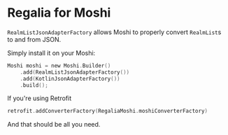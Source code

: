 
# Regalia for Moshi

`RealmListJsonAdapterFactory` allows Moshi to properly convert `RealmList`s to and from JSON.

Simply install it on your Moshi:
```kotlin
Moshi moshi = new Moshi.Builder()
    .add(RealmListJsonAdapterFactory())
    .add(KotlinJsonAdapterFactory())
    .build();
```

If you're using Retrofit

```kotlin
retrofit.addConverterFactory(RegaliaMoshi.moshiConverterFactory)
```

And that should be all you need.
